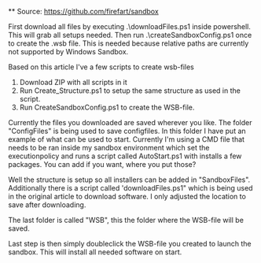 ** Source: https://github.com/firefart/sandbox

First download all files by executing .\downloadFiles.ps1 inside powershell. This will grab all setups needed. Then run .\createSandboxConfig.ps1 once to create the .wsb file. This is needed because relative paths are currently not supported by Windows Sandbox.

Based on this article I've a few scripts to create wsb-files

1. Download ZIP with all scripts in it
2. Run Create_Structure.ps1 to setup the same structure as used in the script.
3. Run CreateSandboxConfig.ps1 to create the WSB-file.

Currently the files you downloaded are saved wherever you like.
The folder "ConfigFiles" is being used to save configfiles.
In this folder I have put an example of what can be used to start.
Currently I'm using a CMD file that needs to be ran inside my sandbox environment which set the executionpolicy and runs a script called AutoStart.ps1 with installs a few packages. You can add if you want, where you put those?

Well the structure is setup so all installers can be added in "SandboxFiles".
Additionally there is a script called 'downloadFiles.ps1" which is being used in the original article to download software. I only adjusted the location to save after downloading.

The last folder is called "WSB", this the folder where the WSB-file will be saved.

Last step is then simply doubleclick the WSB-file you created to launch the sandbox. This will install all needed software on start.
